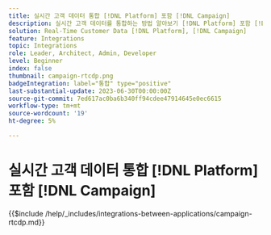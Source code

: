 ```yaml
---
title: 실시간 고객 데이터 통합 [!DNL Platform] 포함 [!DNL Campaign]
description: 실시간 고객 데이터를 통합하는 방법 알아보기 [!DNL Platform] 포함 [!DNL Campaign]
solution: Real-Time Customer Data [!DNL Platform], [!DNL Campaign]
feature: Integrations
topic: Integrations
role: Leader, Architect, Admin, Developer
level: Beginner
index: false
thumbnail: campaign-rtcdp.png
badgeIntegration: label="통합" type="positive"
last-substantial-update: 2023-06-30T00:00:00Z
source-git-commit: 7ed617ac0ba6b340ff94cdee47914645e0ec6615
workflow-type: tm+mt
source-wordcount: '19'
ht-degree: 5%

---
```



# 실시간 고객 데이터 통합 [!DNL Platform] 포함 [!DNL Campaign]

{{$include /help/_includes/integrations-between-applications/campaign-rtcdp.md}}
